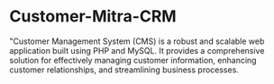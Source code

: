 # Customer-Mitra-CRM
"Customer Management System (CMS) is a robust and scalable web application built using PHP and MySQL. It provides a comprehensive solution for effectively managing customer information, enhancing customer relationships, and streamlining business processes.
